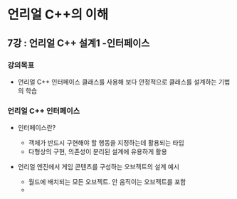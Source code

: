 
# 언리얼 C++의 이해
## 7강 : 언리얼 C++ 설계1 -인터페이스
### 강의목표
* 언리얼 C++ 인터페이스 클래스를 사용해 보다 안정적으로 클래스를 설계하는 기법의 학습

### 언리얼 C++ 인터페이스
* 인터페이스란?
    * 객체가 반드시 구현해야 할 행동을 지정하는데 활용되는 타입
    * 다형상의 구현, 의존성이 분리된 설계에 유용하게 활용

* 언리얼 엔진에서 게임 콘텐츠를 구성하는 오브젝트의 설계 예시 
    * 월드에 배치되는 모든 오브젝트. 안 움직이는 오브젝트를 포함
    * 
